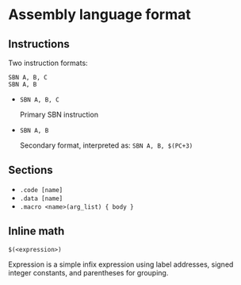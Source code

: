 # Assembly language format

## Instructions

Two instruction formats:

```
SBN A, B, C
SBN A, B
```

*	`SBN A, B, C`
	
	Primary SBN instruction
*	`SBN A, B`
	
	Secondary format, interpreted as: `SBN A, B, $(PC+3)`

## Sections

*	`.code [name]`
*	`.data [name]`
*	`.macro <name>(arg_list) { body }`

## Inline math

`$(<expression>)`

Expression is a simple infix expression using label addresses, signed integer constants, and parentheses for grouping.